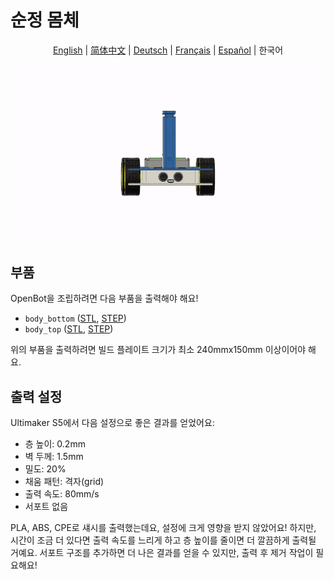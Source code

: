 # 순정 몸체

<p align="center">
  <a href="README.md">English</a> |
  <a href="README.zh-CN.md">简体中文</a> |
  <a href="README.de-DE.md">Deutsch</a> |
  <a href="README.fr-FR.md">Français</a> |
  <a href="README.es-ES.md">Español</a> |
  <span>한국어</span>
</p>

![Assembly](../../../../docs/images/assembly.gif)

## 부품

OpenBot을 조립하려면 다음 부품을 출력해야 해요!

- `body_bottom` ([STL](body_bottom.stl), [STEP](body_bottom.step))
- `body_top` ([STL](body_top.stl), [STEP](body_top.step))

위의 부품을 출력하려면 빌드 플레이트 크기가 최소 240mmx150mm 이상이어야 해요.

## 출력 설정

Ultimaker S5에서 다음 설정으로 좋은 결과를 얻었어요:

- 층 높이: 0.2mm
- 벽 두께: 1.5mm
- 밀도: 20%
- 채움 패턴: 격자(grid)
- 출력 속도: 80mm/s
- 서포트 없음

PLA, ABS, CPE로 섀시를 출력했는데요, 설정에 크게 영향을 받지 않았어요! 하지만, 시간이 조금 더 있다면 출력 속도를 느리게 하고 층 높이를 줄이면 더 깔끔하게 출력될 거예요. 서포트 구조를 추가하면 더 나은 결과를 얻을 수 있지만, 출력 후 제거 작업이 필요해요!
